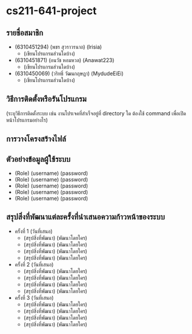 # cs211-641-project

## รายชื่อสมาชิก
* (6310451294) (พชร สุวราวรนาถ) (lrisia)
  * (เขียนโปรแกรมส่วนใดบ้าง)
* (6310451871) (อนวัช หอมหวล) (Anawat223)  
  * (เขียนโปรแกรมส่วนใดบ้าง)
* (6310450069) (วริทธิ์ วัฒนกฤษฎา) (MydudeEiEi)
  * (เขียนโปรแกรมส่วนใดบ้าง)
 


## วิธีการติดตั้งหรือรันโปรแกรม
(ระบุวิธีการติดตั้งระบบ เช่น งานโปรเจคที่สำเร็จอยู่ที่ directory ใด ต้องใช้ command เพื่อเปิดหน้าโปรแกรมอย่างไร)


## การวางโครงสร้างไฟล์

## ตัวอย่างข้อมูลผู้ใช้ระบบ
* (Role) (username) (password)
* (Role) (username) (password)
* (Role) (username) (password)
* (Role) (username) (password)
* (Role) (username) (password)

## สรุปสิ่งที่พัฒนาแต่ละครั้งที่นำเสนอความก้าวหน้าของระบบ
* ครั้งที่ 1 (วันที่เสนอ)
  * (สรุปสิ่งที่พัฒนา) (พัฒนาโดยใคร)
  * (สรุปสิ่งที่พัฒนา) (พัฒนาโดยใคร)
  * (สรุปสิ่งที่พัฒนา) (พัฒนาโดยใคร)
  * (สรุปสิ่งที่พัฒนา) (พัฒนาโดยใคร)
* ครั้งที่ 2 (วันที่เสนอ)
  * (สรุปสิ่งที่พัฒนา) (พัฒนาโดยใคร)
  * (สรุปสิ่งที่พัฒนา) (พัฒนาโดยใคร)
  * (สรุปสิ่งที่พัฒนา) (พัฒนาโดยใคร)
  * (สรุปสิ่งที่พัฒนา) (พัฒนาโดยใคร)
* ครั้งที่ 3 (วันที่เสนอ)
  * (สรุปสิ่งที่พัฒนา) (พัฒนาโดยใคร)
  * (สรุปสิ่งที่พัฒนา) (พัฒนาโดยใคร)
  * (สรุปสิ่งที่พัฒนา) (พัฒนาโดยใคร)
  * (สรุปสิ่งที่พัฒนา) (พัฒนาโดยใคร)  